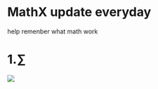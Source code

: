 # MathX update everyday
help remenber what math work 

# 1.∑
![](https://sweet-fish.oss-cn-beijing.aliyuncs.com/%E5%BE%AE%E4%BF%A1%E5%9B%BE%E7%89%87_20200720145220.png)

